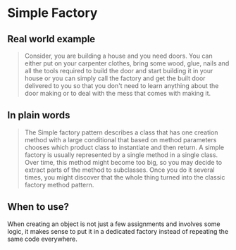 # Simple Factory

## Real world example

> Consider, you are building a house and you need doors. You can either put on your carpenter clothes, bring some wood, glue, nails and all the tools required to build the door and start building it in your house or you can simply call the factory and get the built door delivered to you so that you don't need to learn anything about the door making or to deal with the mess that comes with making it.

## In plain words

> The Simple factory pattern describes a class that has one creation method with a large conditional that based on method parameters chooses which product class to instantiate and then return. A simple factory is usually represented by a single method in a single class. Over time, this method might become too big, so you may decide to extract parts of the method to subclasses. Once you do it several times, you might discover that the whole thing turned into the classic factory method pattern.

## When to use?

When creating an object is not just a few assignments and involves some logic, it makes sense to put it in a dedicated factory instead of repeating the same code everywhere. 